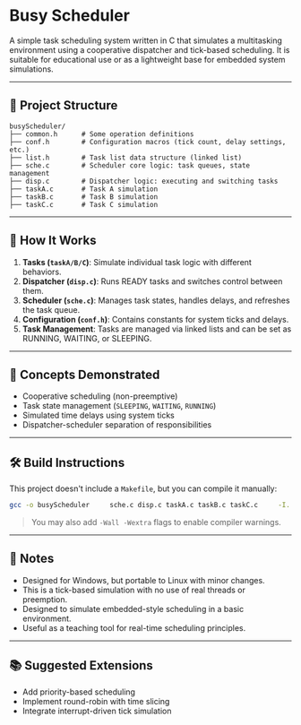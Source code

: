 
# Busy Scheduler

A simple task scheduling system written in C that simulates a multitasking environment using a cooperative dispatcher and tick-based scheduling. It is suitable for educational use or as a lightweight base for embedded system simulations.

---

## 📁 Project Structure

```
busyScheduler/
├── common.h      # Some operation definitions
├── conf.h        # Configuration macros (tick count, delay settings, etc.)
├── list.h        # Task list data structure (linked list)
├── sche.c        # Scheduler core logic: task queues, state management
├── disp.c        # Dispatcher logic: executing and switching tasks
├── taskA.c       # Task A simulation
├── taskB.c       # Task B simulation
├── taskC.c       # Task C simulation
```

---

## 🚀 How It Works

1. **Tasks (`taskA/B/C`)**: Simulate individual task logic with different behaviors.
2. **Dispatcher (`disp.c`)**: Runs READY tasks and switches control between them.
3. **Scheduler (`sche.c`)**: Manages task states, handles delays, and refreshes the task queue.
4. **Configuration (`conf.h`)**: Contains constants for system ticks and delays.
5. **Task Management**: Tasks are managed via linked lists and can be set as RUNNING, WAITING, or SLEEPING.

---

## 🧠 Concepts Demonstrated

- Cooperative scheduling (non-preemptive)
- Task state management (`SLEEPING`, `WAITING`, `RUNNING`)
- Simulated time delays using system ticks
- Dispatcher-scheduler separation of responsibilities

---

## 🛠️ Build Instructions

This project doesn't include a `Makefile`, but you can compile it manually:

```bash
gcc -o busyScheduler     sche.c disp.c taskA.c taskB.c taskC.c     -I. 
```

> You may also add `-Wall -Wextra` flags to enable compiler warnings.

---

## 📌 Notes
- Designed for Windows, but portable to Linux with minor changes.
- This is a tick-based simulation with no use of real threads or preemption.
- Designed to simulate embedded-style scheduling in a basic environment.
- Useful as a teaching tool for real-time scheduling principles.

---

## 📚 Suggested Extensions

- Add priority-based scheduling
- Implement round-robin with time slicing
- Integrate interrupt-driven tick simulation
